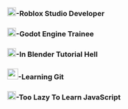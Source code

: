 <h3><img src="https://github.com/user-attachments/assets/93a7ed86-71d2-4191-80a4-b168187fc30e" width="20px">-Roblox Studio Developer</h3>
<h3><img src="https://github.com/user-attachments/assets/e5173f10-dbe3-468f-82b7-908037dbb113" width="20px">-Godot Engine Trainee</h3>
<h3><img src="https://github.com/user-attachments/assets/5be24188-80e4-4bf1-acf1-5e6798afe247" width="20px">-In Blender Tutorial Hell</h3>
<h3><img src="https://github.com/user-attachments/assets/d6b8e6f6-347d-4bcc-826b-edfd2d88df1b" width="25px">-Learning Git</h3>
<h3><img src="https://github.com/user-attachments/assets/d8245d70-ec67-4120-92d9-3dfbb2fa3793" width="20px">-Too Lazy To Learn JavaScript</h3>
